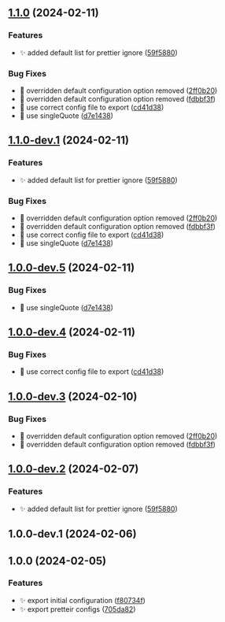 ## [1.1.0](https://github.com/SebastianWesolowski/s-prettier/compare/v1.0.0...v1.1.0) (2024-02-11)


### Features

* ✨ added default list for prettier ignore ([59f5880](https://github.com/SebastianWesolowski/s-prettier/commit/59f58804f5596653a4ff50cb4d1002a2c5a73d1f))


### Bug Fixes

* 🐛 overridden default configuration option removed ([2ff0b20](https://github.com/SebastianWesolowski/s-prettier/commit/2ff0b2093e3278a624fc13ef36eb5de3d25bfe30))
* 🐛 overridden default configuration option removed ([fdbbf3f](https://github.com/SebastianWesolowski/s-prettier/commit/fdbbf3f84abbe091422e985014f043f0cfa8e453))
* 🐛 use correct config file to export ([cd41d38](https://github.com/SebastianWesolowski/s-prettier/commit/cd41d38d47f604a77e4d234d4312f638869d9e0c))
* 🐛 use singleQuote ([d7e1438](https://github.com/SebastianWesolowski/s-prettier/commit/d7e1438a73c9cb56d2e604e5df8b2499488b8217))

## [1.1.0-dev.1](https://github.com/SebastianWesolowski/s-prettier/compare/v1.0.0...v1.1.0-dev.1) (2024-02-11)


### Features

* ✨ added default list for prettier ignore ([59f5880](https://github.com/SebastianWesolowski/s-prettier/commit/59f58804f5596653a4ff50cb4d1002a2c5a73d1f))


### Bug Fixes

* 🐛 overridden default configuration option removed ([2ff0b20](https://github.com/SebastianWesolowski/s-prettier/commit/2ff0b2093e3278a624fc13ef36eb5de3d25bfe30))
* 🐛 overridden default configuration option removed ([fdbbf3f](https://github.com/SebastianWesolowski/s-prettier/commit/fdbbf3f84abbe091422e985014f043f0cfa8e453))
* 🐛 use correct config file to export ([cd41d38](https://github.com/SebastianWesolowski/s-prettier/commit/cd41d38d47f604a77e4d234d4312f638869d9e0c))
* 🐛 use singleQuote ([d7e1438](https://github.com/SebastianWesolowski/s-prettier/commit/d7e1438a73c9cb56d2e604e5df8b2499488b8217))

## [1.0.0-dev.5](https://github.com/SebastianWesolowski/s-prettier/compare/v1.0.0-dev.4...v1.0.0-dev.5) (2024-02-11)


### Bug Fixes

* 🐛 use singleQuote ([d7e1438](https://github.com/SebastianWesolowski/s-prettier/commit/d7e1438a73c9cb56d2e604e5df8b2499488b8217))

## [1.0.0-dev.4](https://github.com/SebastianWesolowski/s-prettier/compare/v1.0.0-dev.3...v1.0.0-dev.4) (2024-02-11)


### Bug Fixes

* 🐛 use correct config file to export ([cd41d38](https://github.com/SebastianWesolowski/s-prettier/commit/cd41d38d47f604a77e4d234d4312f638869d9e0c))

## [1.0.0-dev.3](https://github.com/SebastianWesolowski/s-prettier/compare/v1.0.0-dev.2...v1.0.0-dev.3) (2024-02-10)


### Bug Fixes

* 🐛 overridden default configuration option removed ([2ff0b20](https://github.com/SebastianWesolowski/s-prettier/commit/2ff0b2093e3278a624fc13ef36eb5de3d25bfe30))
* 🐛 overridden default configuration option removed ([fdbbf3f](https://github.com/SebastianWesolowski/s-prettier/commit/fdbbf3f84abbe091422e985014f043f0cfa8e453))

## [1.0.0-dev.2](https://github.com/SebastianWesolowski/s-prettier/compare/v1.0.0-dev.1...v1.0.0-dev.2) (2024-02-07)


### Features

* ✨ added default list for prettier ignore ([59f5880](https://github.com/SebastianWesolowski/s-prettier/commit/59f58804f5596653a4ff50cb4d1002a2c5a73d1f))

## 1.0.0-dev.1 (2024-02-06)


## 1.0.0 (2024-02-05)


### Features

* ✨ export initial configuration ([f80734f](https://github.com/SebastianWesolowski/s-prettier/commit/f80734f83a842f17b6ec1be8b2bd2044a51e4c4a))
* ✨ export pretteir configs ([705da82](https://github.com/SebastianWesolowski/s-prettier/commit/705da828f57f510b2e32fd59a5a9164c5b9e616a))
